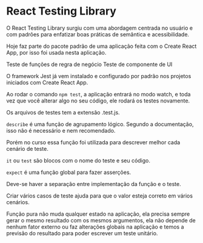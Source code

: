 # React Testing Library

O React Testing Library surgiu com uma abordagem centrada no usuário e com padrões para enfatizar boas práticas de semântica e acessibilidade.

Hoje faz parte do pacote padrão de uma aplicação feita com o Create React App, por isso foi usada nesta aplicação.

Teste de funções de regra de negócio
Teste de componente de UI

O framework Jest já vem instalado e configurado por padrão nos projetos iniciados com Create React App.

Ao rodar o comando `npm test`, a aplicação entrará no modo watch, e toda vez que você alterar algo no seu código, ele rodará os testes novamente.

Os arquivos de testes tem a extensão .test.js.

`describe` é uma função de agrupamento lógico. Segundo a documentação, isso não é necessário e nem recomendado.

Porém no curso essa função foi utilizada para descrever melhor cada cenário de teste.

`it` ou `test` são blocos com o nome do teste e seu código.

`expect` é uma função global para fazer asserções.

Deve-se haver a separação entre implementação da função e o teste.

Criar vários casos de teste ajuda para que o valor esteja correto em vários cenários.

Função pura não muda qualquer estado na aplicação, ela precisa sempre gerar o mesmo resultado com os mesmos argumentos, ela não depende de nenhum fator externo ou faz alterações globais na aplicação e temos a previsão do resultado para poder escrever um teste unitário.
